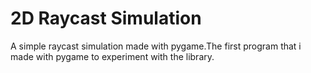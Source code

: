 # 2D Raycast Simulation
A simple raycast simulation made with pygame.The first program that i made with pygame to experiment with the library.
